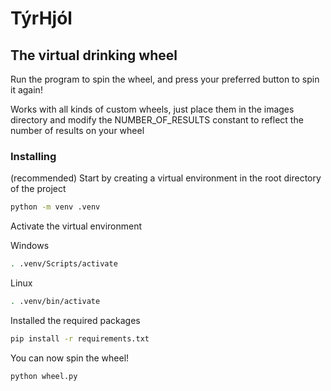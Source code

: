 # TýrHjól

## The virtual drinking wheel

Run the program to spin the wheel, and press your preferred button to spin it again!

Works with all kinds of custom wheels, just place them in the images directory and modify the NUMBER_OF_RESULTS constant to reflect the number of results on your wheel



### Installing

(recommended) Start by creating a virtual environment in the root directory of the project

```bash
python -m venv .venv
```

Activate the virtual environment

Windows
```bash
. .venv/Scripts/activate
```
Linux
```bash
. .venv/bin/activate
```

Installed the required packages
```bash
pip install -r requirements.txt
```

You can now spin the wheel!

```bash
python wheel.py
```